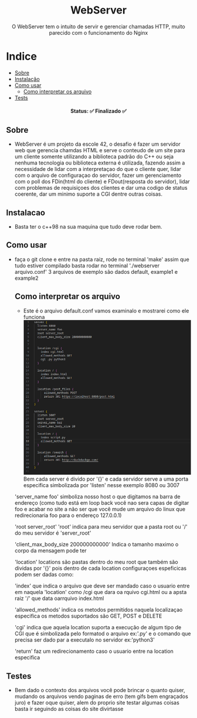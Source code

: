 <h1 align="center"> 
	WebServer 
</h1>
<p align="center">
	O WebServer tem o intuito de servir e gerenciar chamadas HTTP, muito parecido com o funcionamento do Nginx
</p>

Indice
=================
<!--ts-->
   * [Sobre](#Sobre)
   * [Instalação](#instalacao)
   * [Como usar](#como-usar)
      * [Como interpretar os arquivo](#Como-interpretar-os-arquivo)
   * [Tests](#testes)
<!--te-->

<h4 align="center"> 
	Status: ✅ Finalizado ✅
</h4>

## Sobre 
 - WebServer é um projeto da escole 42, o desafio é fazer um servidor web que gerencia chamdas HTML e serve o conteudo de um site para um cliente somente utilizando a biblioteca padrão do C++ ou seja nenhuma tecnologia ou biblioteca externa é utilizada, fazendo assim a necessidade de lidar com a interpretaçao do que o cliente quer, lidar com o arquivo de configuraçao do servidor, fazer um gerenciamento com o poll dos FDin(html do cliente) e FDout(resposta do servidor), lidar com problemas de requisiçoes dos clientes e dar uma codigo de status coerente, dar um minimo suporte a CGI dentre outras coisas.

## Instalacao
 - Basta ter o c++98 na sua maquina que tudo deve rodar bem.

## Como usar
 - faça o git clone e entre na pasta raiz, rode no terminal 'make' assim que tudo estiver compilado basta rodar no terminal './webserver arquivo.conf' 3 arquivos de exemplo são dados default, example1 e example2
	## Como interpretar os arquivo
	 - Este é o arquivo default.conf vamos examinalo e mostrarei como ele funciona 
	 ![alt text](Screenshot_20240703_153725.png)
	 Bem cada server é divido por '{}' e cada servidor serve a uma porta especifica simbolizada por 'listen' nesse exemplo 8080 ou 3007

	 'server_name foo' simboliza nosso host o que digitamos na barra de endereço (como tudo está em loop back você nao sera capas de digitar foo e acabar no site a não ser que você mude um arquivo do linux que redirecionaria foo para o endereço 127.0.0.1)

	 'root server_root' 'root' indica para meu servidor que a pasta root ou '/' do meu servidor é 'server_root'

	 'client_max_body_size 200000000000' Indica o tamanho maximo o corpo da mensagem pode ter

	 'location' locations são pastas dentro do meu root que também são dividas por '{}' pois dentro de cada location configuraçoes espeficicas podem ser dadas como:

	 'index' que indica o arquivo que deve ser mandado caso o usuario entre em naquela 'location' como /cgi que dara oa rquivo cgi.html ou a apsta raiz '/' que data oarrquivo index.html

	 'allowed_methods' indica os metodos permitidos naquela localizaçao especifica os metodos suportados são GET, POST e DELETE

	 'cgi' indica que aquela location suporta a execução de algum tipo de CGI que é simbolizada pelo formatod o arquivo ex:'.py' e o comando que precisa ser dado par a executalo no servidor ex:'python3'

	 'return' faz um redirecionamento caso o usuario entre na location especifica

## Testes 
 - Bem dado o contexto dos arquivos você pode brincar o quanto quiser, mudando os arquivos vendo paginas de erro (tem gifs bem engraçados juro) e fazer oque quiser, alem do proprio site testar algumas coisas basta ir seguindo as coisas do site divirtasse
 